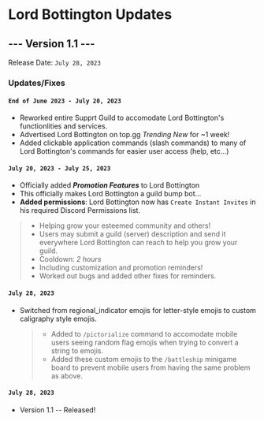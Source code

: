 # Lord Bottington Updates

## --- Version 1.1 ---

Release Date: `July 28, 2023`

### Updates/Fixes

#### `End of June 2023 - July 20, 2023`
- Reworked entire Supprt Guild to accomodate Lord Bottington's functionlities and services.
- Advertised Lord Bottington on top.gg *Trending New* for ~1 week!
- Added clickable application commands (slash commands) to many of Lord Bottington's commands for easier user access (help, etc...)

#### `July 20, 2023 - July 25, 2023`
- Officially added ***Promotion Features*** to Lord Bottington
- This officially makes Lord Bottington a guild bump bot...
- **Added permissions**: Lord Bottington now has `Create Instant Invites` in his required Discord Permissions list.
> - Helping grow your esteemed community and others!
> - Users may submit a guild (server) description and send it everywhere Lord Bottington can reach to help you grow your guild.
> - Cooldown: *2 hours*
> - Including customization and promotion reminders!
> - Worked out bugs and added other fixes for reminders.

#### `July 28, 2023`
- Switched from regional_indicator emojis for letter-style emojis to custom caligraphy style emojis.
  > - Added to `/pictorialize` command to accomodate mobile users seeing random flag emojis when trying to convert a string to emojis.
  > - Added these custom emojis to the `/battleship` minigame board to prevent mobile users from having the same problem as above.

#### `July 28, 2023`
- Version 1.1 -- Released!
